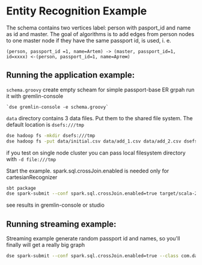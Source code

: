 # Entity Recognition Example

The schema contains two vertices label: person with pasport_id and name as id and master.
The goal of algorithms is to add edges from person nodes to one master node if they have
the same passport id, is used, i. e.
 
`(person, passport_id =1, name=Artem) -> (master, passport_id=1, id=xxxx) <-(person, passport_id=1, name=Артем)`

## Running the application example:

`schema.groovy` create empty scheam for simple passport-base ER grpah
run it with gremlin-console

    `dse gremlin-console -e schema.groovy`

`data` directory contains 3 data files. Put them to the shared file system.
    The default location is `dsefs:///tmp`

 ```bash
dse hadoop fs -mkdir dsefs:///tmp
dse hadoop fs -put data/initial.csv data/add_1.csv data/add_2.csv dsefs:///tmp
```

if you test on single node cluster you can pass local filesystem directory with `-d file:///tmp`

Start the example. spark.sql.crossJoin.enabled is needed only for cartesianRecognizer 

 ```bash
 sbt package 
 dse spark-submit --conf spark.sql.crossJoin.enabled=true target/scala-2.11/entity-recognition_2.11-0.1.jar
 ```
 
see results in gremlin-console or studio
 
 ## Running streaming example:

Streaming example generate random passport id and names, so you'll finally will get a really big graph
 ```bash
 dse spark-submit --conf spark.sql.crossJoin.enabled=true --class com.datastax.bdp.er.streaming.StreamingExample target/scala-2.11/entity-recognition_2.11-0.1.jar
```